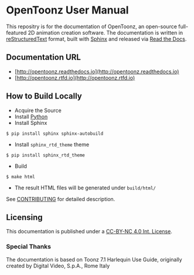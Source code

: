 # OpenToonz User Manual

This repositry is for the documentation of OpenToonz, an open-source full-featured 2D animation creation software.
The documentation is written in [reStructuredText](http://docutils.sourceforge.net/rst.html) format, built with [Sphinx](http://www.sphinx-doc.org/en/stable/) and released via [Read the Docs](https://readthedocs.org/).

## Documentation URL
- [http://opentoonz.readthedocs.io](http://opentoonz.readthedocs.io)
- [http://opentoonz.rtfd.io](http://opentoonz.rtfd.io)

## How to Build Locally

- Acquire the Source
- Install [Python](https://www.python.org/downloads/)
- Install Sphinx

`$ pip install sphinx sphinx-autobuild`

- Install `sphinx_rtd_theme` theme

`$ pip install sphinx_rtd_theme`

- Build

`$ make html`

- The result HTML files will be generated under `build/html/`

See [CONTRIBUTING](./CONTRIBUTING.md) for detailed description.

## Licensing

This documentation is published under a [CC-BY-NC 4.0 Int. License](https://creativecommons.org/licenses/by-nc/4.0/).

### Special Thanks

The documentation is based on Toonz 7.1 Harlequin Use Guide, originally created by Digital Video, S.p.A., Rome Italy
